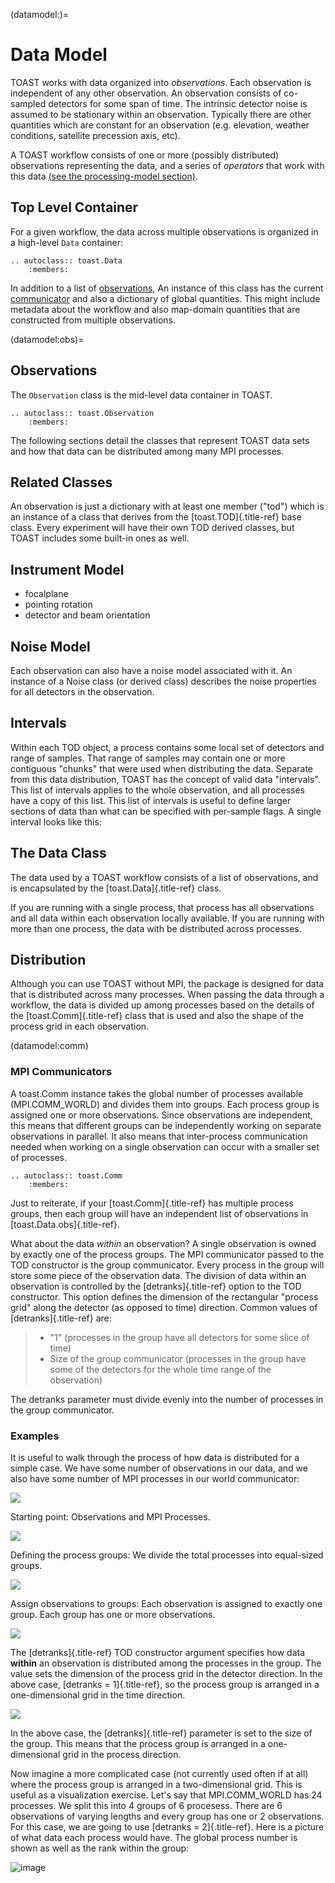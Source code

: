 (datamodel:)=
# Data Model

TOAST works with data organized into *observations*. Each observation is
independent of any other observation. An observation consists of
co-sampled detectors for some span of time. The intrinsic detector noise
is assumed to be stationary within an observation. Typically there are
other quantities which are constant for an observation (e.g. elevation,
weather conditions, satellite precession axis, etc).

A TOAST workflow consists of one or more (possibly distributed)
observations representing the data, and a series of *operators* that
work with this data [(see the processing-model section)](procmodel:).

## Top Level Container

For a given workflow, the data across multiple observations is organized in a high-level `Data` container:

```{eval-rst}
.. autoclass:: toast.Data
    :members:
```

In addition to a list of [observations](datamodel:obs), An instance of this class has the current [communicator](datamodel:comm) and also a dictionary of global quantities.  This might include metadata about the workflow and also map-domain quantities that are constructed from multiple observations.

(datamodel:obs)=
## Observations

The `Observation` class is the mid-level data container in
TOAST.

```{eval-rst}
.. autoclass:: toast.Observation
    :members:
```

The following sections detail the classes that represent TOAST data sets
and how that data can be distributed among many MPI processes.

## Related Classes

An observation is just a dictionary with at least one member (\"tod\")
which is an instance of a class that derives from the
[toast.TOD]{.title-ref} base class. Every experiment will have their own
TOD derived classes, but TOAST includes some built-in ones as well.

## Instrument Model

- focalplane
- pointing rotation
- detector and beam orientation

## Noise Model

Each observation can also have a noise model associated with it. An
instance of a Noise class (or derived class) describes the noise
properties for all detectors in the observation.

## Intervals

Within each TOD object, a process contains some local set of detectors
and range of samples. That range of samples may contain one or more
contiguous \"chunks\" that were used when distributing the data.
Separate from this data distribution, TOAST has the concept of valid
data \"intervals\". This list of intervals applies to the whole
observation, and all processes have a copy of this list. This list of
intervals is useful to define larger sections of data than what can be
specified with per-sample flags. A single interval looks like this:

## The Data Class

The data used by a TOAST workflow consists of a list of observations,
and is encapsulated by the [toast.Data]{.title-ref} class.

If you are running with a single process, that process has all
observations and all data within each observation locally available. If
you are running with more than one process, the data with be distributed
across processes.

## Distribution

Although you can use TOAST without MPI, the package is designed for data
that is distributed across many processes. When passing the data through
a workflow, the data is divided up among processes based on the
details of the [toast.Comm]{.title-ref} class that is used and also the
shape of the process grid in each observation.

(datamodel:comm)
### MPI Communicators



A toast.Comm instance takes the global number of processes available
(MPI.COMM\_WORLD) and divides them into groups. Each process group is
assigned one or more observations. Since observations are independent,
this means that different groups can be independently working on
separate observations in parallel. It also means that inter-process
communication needed when working on a single observation can occur with
a smaller set of processes.

```{eval-rst}
.. autoclass:: toast.Comm
    :members:
```

Just to reiterate, if your [toast.Comm]{.title-ref} has multiple process
groups, then each group will have an independent list of observations in
[toast.Data.obs]{.title-ref}.

What about the data *within* an observation? A single observation is
owned by exactly one of the process groups. The MPI communicator passed
to the TOD constructor is the group communicator. Every process in the
group will store some piece of the observation data. The division of
data within an observation is controlled by the [detranks]{.title-ref}
option to the TOD constructor. This option defines the dimension of the
rectangular \"process grid\" along the detector (as opposed to time)
direction. Common values of [detranks]{.title-ref} are:

> -   \"1\" (processes in the group have all detectors for some slice of
>     time)
> -   Size of the group communicator (processes in the group have some
>     of the detectors for the whole time range of the observation)

The detranks parameter must divide evenly into the number of processes
in the group communicator.

### Examples

It is useful to walk through the process of how data is distributed for
a simple case. We have some number of observations in our data, and we
also have some number of MPI processes in our world communicator:

![](_static/data_dist_1.png)

Starting point: Observations and MPI Processes.

![](_static/data_dist_2.png)

Defining the process groups: We divide the total processes into
equal-sized groups.

![](_static/data_dist_3.png)

Assign observations to groups: Each observation is assigned to exactly
one group. Each group has one or more observations.

![](_static/data_dist_4.png)

The [detranks]{.title-ref} TOD constructor argument specifies how data
**within** an observation is distributed among the processes in the
group. The value sets the dimension of the process grid in the detector
direction. In the above case, [detranks = 1]{.title-ref}, so the process
group is arranged in a one-dimensional grid in the time direction.

![](_static/data_dist_5.png)

In the above case, the [detranks]{.title-ref} parameter is set to the
size of the group. This means that the process group is arranged in a
one-dimensional grid in the process direction.

Now imagine a more complicated case (not currently used often if at all)
where the process group is arranged in a two-dimensional grid. This is
useful as a visualization exercise. Let\'s say that MPI.COMM\_WORLD has
24 processes. We split this into 4 groups of 6 procesess. There are 6
observations of varying lengths and every group has one or 2
observations. For this case, we are going to use [detranks =
2]{.title-ref}. Here is a picture of what data each process would have.
The global process number is shown as well as the rank within the group:

![image](_static/toast_data_dist.png)
